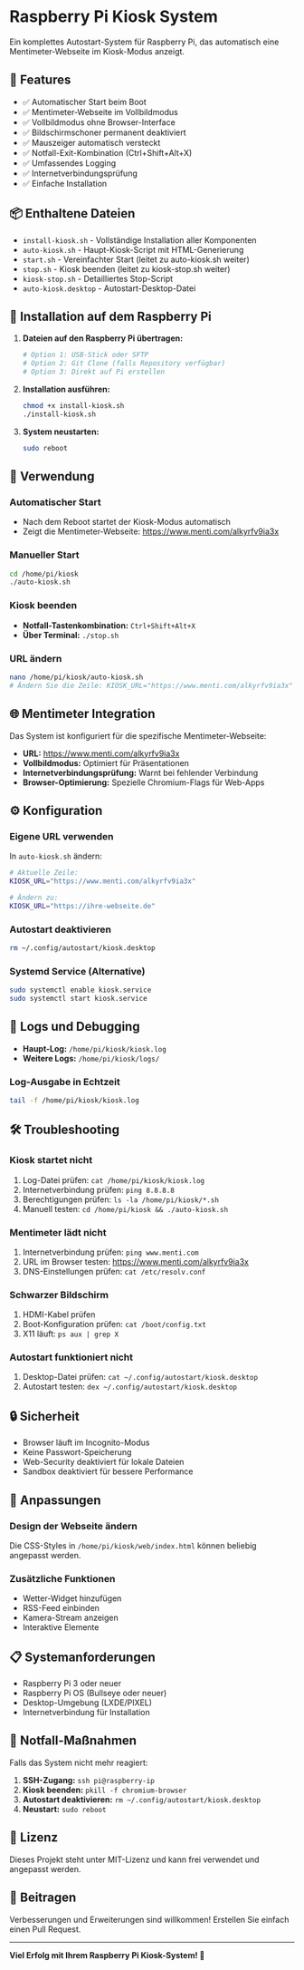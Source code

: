 # Raspberry Pi Kiosk System

Ein komplettes Autostart-System für Raspberry Pi, das automatisch eine Mentimeter-Webseite im Kiosk-Modus anzeigt.

## 🚀 Features

- ✅ Automatischer Start beim Boot
- ✅ Mentimeter-Webseite im Vollbildmodus
- ✅ Vollbildmodus ohne Browser-Interface
- ✅ Bildschirmschoner permanent deaktiviert
- ✅ Mauszeiger automatisch versteckt
- ✅ Notfall-Exit-Kombination (Ctrl+Shift+Alt+X)
- ✅ Umfassendes Logging
- ✅ Internetverbindungsprüfung
- ✅ Einfache Installation

## 📦 Enthaltene Dateien

- `install-kiosk.sh` - Vollständige Installation aller Komponenten
- `auto-kiosk.sh` - Haupt-Kiosk-Script mit HTML-Generierung
- `start.sh` - Vereinfachter Start (leitet zu auto-kiosk.sh weiter)
- `stop.sh` - Kiosk beenden (leitet zu kiosk-stop.sh weiter)
- `kiosk-stop.sh` - Detailliertes Stop-Script
- `auto-kiosk.desktop` - Autostart-Desktop-Datei

## 🔧 Installation auf dem Raspberry Pi

1. **Dateien auf den Raspberry Pi übertragen:**
   ```bash
   # Option 1: USB-Stick oder SFTP
   # Option 2: Git Clone (falls Repository verfügbar)
   # Option 3: Direkt auf Pi erstellen
   ```

2. **Installation ausführen:**
   ```bash
   chmod +x install-kiosk.sh
   ./install-kiosk.sh
   ```

3. **System neustarten:**
   ```bash
   sudo reboot
   ```

## 🎯 Verwendung

### Automatischer Start
- Nach dem Reboot startet der Kiosk-Modus automatisch
- Zeigt die Mentimeter-Webseite: https://www.menti.com/alkyrfv9ia3x

### Manueller Start
```bash
cd /home/pi/kiosk
./auto-kiosk.sh
```

### Kiosk beenden
- **Notfall-Tastenkombination:** `Ctrl+Shift+Alt+X`
- **Über Terminal:** `./stop.sh`

### URL ändern
```bash
nano /home/pi/kiosk/auto-kiosk.sh
# Ändern Sie die Zeile: KIOSK_URL="https://www.menti.com/alkyrfv9ia3x"
```

## 🌐 Mentimeter Integration

Das System ist konfiguriert für die spezifische Mentimeter-Webseite:
- **URL:** https://www.menti.com/alkyrfv9ia3x
- **Vollbildmodus:** Optimiert für Präsentationen
- **Internetverbindungsprüfung:** Warnt bei fehlender Verbindung
- **Browser-Optimierung:** Spezielle Chromium-Flags für Web-Apps

## ⚙️ Konfiguration

### Eigene URL verwenden
In `auto-kiosk.sh` ändern:
```bash
# Aktuelle Zeile:
KIOSK_URL="https://www.menti.com/alkyrfv9ia3x"

# Ändern zu:
KIOSK_URL="https://ihre-webseite.de"
```

### Autostart deaktivieren
```bash
rm ~/.config/autostart/kiosk.desktop
```

### Systemd Service (Alternative)
```bash
sudo systemctl enable kiosk.service
sudo systemctl start kiosk.service
```

## 📝 Logs und Debugging

- **Haupt-Log:** `/home/pi/kiosk/kiosk.log`
- **Weitere Logs:** `/home/pi/kiosk/logs/`

### Log-Ausgabe in Echtzeit
```bash
tail -f /home/pi/kiosk/kiosk.log
```

## 🛠️ Troubleshooting

### Kiosk startet nicht
1. Log-Datei prüfen: `cat /home/pi/kiosk/kiosk.log`
2. Internetverbindung prüfen: `ping 8.8.8.8`
3. Berechtigungen prüfen: `ls -la /home/pi/kiosk/*.sh`
4. Manuell testen: `cd /home/pi/kiosk && ./auto-kiosk.sh`

### Mentimeter lädt nicht
1. Internetverbindung prüfen: `ping www.menti.com`
2. URL im Browser testen: https://www.menti.com/alkyrfv9ia3x
3. DNS-Einstellungen prüfen: `cat /etc/resolv.conf`

### Schwarzer Bildschirm
1. HDMI-Kabel prüfen
2. Boot-Konfiguration prüfen: `cat /boot/config.txt`
3. X11 läuft: `ps aux | grep X`

### Autostart funktioniert nicht
1. Desktop-Datei prüfen: `cat ~/.config/autostart/kiosk.desktop`
2. Autostart testen: `dex ~/.config/autostart/kiosk.desktop`

## 🔒 Sicherheit

- Browser läuft im Incognito-Modus
- Keine Passwort-Speicherung
- Web-Security deaktiviert für lokale Dateien
- Sandbox deaktiviert für bessere Performance

## 🎨 Anpassungen

### Design der Webseite ändern
Die CSS-Styles in `/home/pi/kiosk/web/index.html` können beliebig angepasst werden.

### Zusätzliche Funktionen
- Wetter-Widget hinzufügen
- RSS-Feed einbinden  
- Kamera-Stream anzeigen
- Interaktive Elemente

## 📋 Systemanforderungen

- Raspberry Pi 3 oder neuer
- Raspberry Pi OS (Bullseye oder neuer)
- Desktop-Umgebung (LXDE/PIXEL)
- Internetverbindung für Installation

## 🚨 Notfall-Maßnahmen

Falls das System nicht mehr reagiert:
1. **SSH-Zugang:** `ssh pi@raspberry-ip`
2. **Kiosk beenden:** `pkill -f chromium-browser`
3. **Autostart deaktivieren:** `rm ~/.config/autostart/kiosk.desktop`
4. **Neustart:** `sudo reboot`

## 📄 Lizenz

Dieses Projekt steht unter MIT-Lizenz und kann frei verwendet und angepasst werden.

## 🤝 Beitragen

Verbesserungen und Erweiterungen sind willkommen! Erstellen Sie einfach einen Pull Request.

---

**Viel Erfolg mit Ihrem Raspberry Pi Kiosk-System! 🎉**
